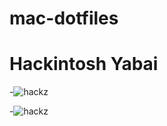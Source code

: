 # mac-dotfiles

# Hackintosh Yabai

-![hackz](https://raw.githubusercontent.com/eddieatjollyroger/mac-dotfiles/main/screen.png)

-![hackz](https://raw.githubusercontent.com/eddieatjollyroger/mac-dotfiles/main/scrot.png)
